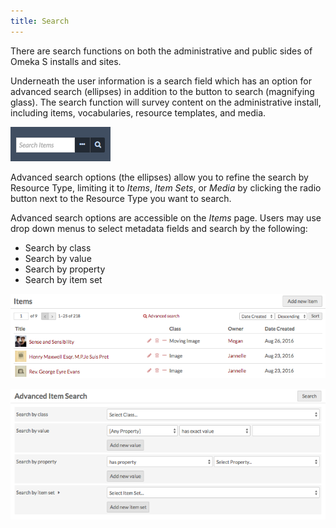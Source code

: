 ```yaml
---
title: Search
---
```

There are search functions on both the administrative and public sides of Omeka S installs and sites. 

Underneath the user information is a search field which has an option for advanced search (ellipses) in addition to the button to search (magnifying glass). The search function will survey content on the administrative install, including items, vocabularies, resource templates, and media.  

![Search option in blue sidebar, described above.](/files/advancedsearch1.png)

Advanced search options (the ellipses) allow you to refine the search by Resource Type, limiting it to *Items*, *Item Sets*, or *Media* by clicking the radio button next to the Resource Type you want to search. 

Advanced search options are accessible on the *Items* page. Users may use drop down menus to select metadata fields and search by the following:
- Search by class
- Search by value
- Search by property
- Search by item set

![Advanced search button visible in red text at the top of the Items page.](/files/advancedsearch2.png)

![Advanced search options page.](/files/advancedsearch3.png)
